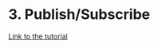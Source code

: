 # 3. Publish/Subscribe

[Link to the tutorial](https://www.rabbitmq.com/tutorials/tutorial-three-java.html)